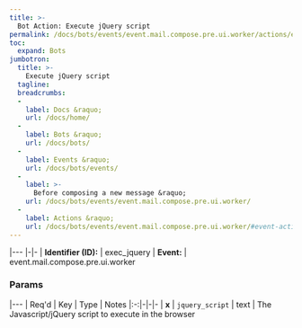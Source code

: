 ```yaml
---
title: >-
  Bot Action: Execute jQuery script
permalink: /docs/bots/events/event.mail.compose.pre.ui.worker/actions/exec_jquery/
toc:
  expand: Bots
jumbotron:
  title: >-
    Execute jQuery script
  tagline: 
  breadcrumbs:
  -
    label: Docs &raquo;
    url: /docs/home/
  -
    label: Bots &raquo;
    url: /docs/bots/
  -
    label: Events &raquo;
    url: /docs/bots/events/
  -
    label: >-
      Before composing a new message &raquo;
    url: /docs/bots/events/event.mail.compose.pre.ui.worker/
  -
    label: Actions &raquo;
    url: /docs/bots/events/event.mail.compose.pre.ui.worker/#event-actions
---
```


|---
|-|-
| **Identifier (ID):** | exec_jquery
| **Event:** | event.mail.compose.pre.ui.worker

### Params

|---
| Req'd | Key | Type | Notes
|:-:|-|-|-
| **x** | `jquery_script` | text | The Javascript/jQuery script to execute in the browser
